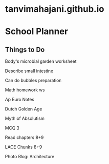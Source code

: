 # tanvimahajani.github.io
<!DOCTYPE html>
<html>
<body>
<h1>School Planner</h1>
<h2>Things to Do</h2>
<p>Body's microbial garden worksheet</p>
<p>Describe small intestine</p>
<p>Can do bubbles preparation</p>
<p>Math homework ws</p>
<p>Ap Euro Notes</p>
<p>Dutch Golden Age</p>
<p>Myth of Absolutism</p>
<p>MCQ 3</p>
<p>Read chapters 8+9</p>
<p>LACE Chunks 8+9</p>
<p>Photo Blog: Architecture</p>